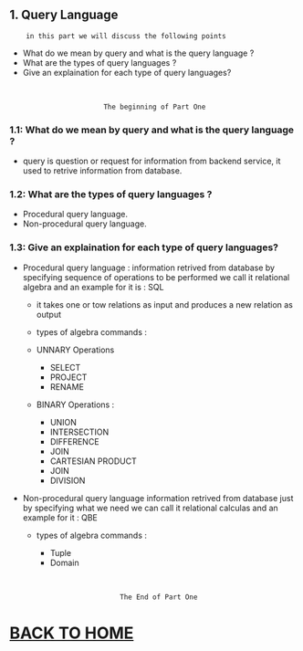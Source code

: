 ## 1. Query Language

        in this part we will discuss the following points

* What do we mean by query and what is the query language ?
* What are the types of query languages ?
* Give an explaination for each type of query languages?

<br/>

                           The beginning of Part One

### 1.1: What do we mean by query and what is the query language ?

- query is question or request for information from backend service, it used to retrive information from database.

### 1.2: What are the types of query languages ?

- Procedural query language.
- Non-procedural query language.

### 1.3: Give an explaination for each type of query languages?
 - Procedural query language : information retrived from database by specifying sequence of operations to be performed we call it relational algebra and an example for it is : SQL

    - it takes one or tow relations as input and produces a new relation as output

    - types of algebra commands : 

    - UNNARY Operations
        - SELECT 
        - PROJECT 
        - RENAME  

    - BINARY Operations :

        - UNION  
        - INTERSECTION 
        - DIFFERENCE 
        - JOIN 
        - CARTESIAN PRODUCT 
        - JOIN 
        - DIVISION

- Non-procedural query language  information retrived from database just by specifying what we need we can call it relational calculas and an example for it : QBE

    - types of algebra commands : 

        - Tuple
        - Domain





<br/>

    
                               The End of Part One

# [BACK TO HOME](https://jehadabuawwad.github.io/reading-notes)
